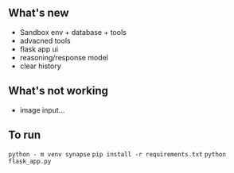## What's new 
- Sandbox env + database + tools
- advacned tools
- flask app ui
- reasoning/response model
- clear history

## What's not working 
- image input...

## To run
`python - m venv synapse`
`pip install -r requirements.txt`
`python flask_app.py`
